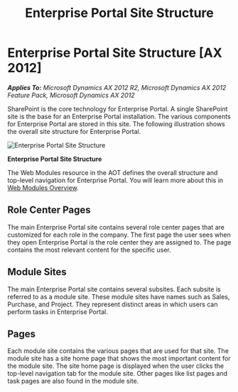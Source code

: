 ﻿---
title: Enterprise Portal Site Structure
TOCTitle: Site Structure
ms:assetid: 12ffbaa1-b291-4bc3-a350-4ba27f7aee4c
ms:mtpsurl: https://msdn.microsoft.com/en-us/library/Cc583064(v=AX.60)
ms:contentKeyID: 35244926
ms.date: 11/07/2012
mtps_version: v=AX.60
---

# Enterprise Portal Site Structure [AX 2012]


_**Applies To:** Microsoft Dynamics AX 2012 R2, Microsoft Dynamics AX 2012 Feature Pack, Microsoft Dynamics AX 2012_

SharePoint is the core technology for Enterprise Portal. A single SharePoint site is the base for an Enterprise Portal installation. The various components for Enterprise Portal are stored in this site. The following illustration shows the overall site structure for Enterprise Portal.

![Enterprise Portal Site Structure](images/Cc583064.EP_Structure(AX.60).gif "Enterprise Portal Site Structure")

**Enterprise Portal Site Structure**

The Web Modules resource in the AOT defines the overall structure and top-level navigation for Enterprise Portal. You will learn more about this in [Web Modules Overview](web-modules-overview.md).

## Role Center Pages

The main Enterprise Portal site contains several role center pages that are customized for each role in the company. The first page the user sees when they open Enterprise Portal is the role center they are assigned to. The page contains the most relevant content for the specific user.

## Module Sites

The main Enterprise Portal site contains several subsites. Each subsite is referred to as a module site. These module sites have names such as Sales, Purchase, and Project. They represent distinct areas in which users can perform tasks in Enterprise Portal.

## Pages

Each module site contains the various pages that are used for that site. The module site has a site home page that shows the most important content for the module site. The site home page is displayed when the user clicks the top-level navigation tab for the module site. Other pages like list pages and task pages are also found in the module site.

